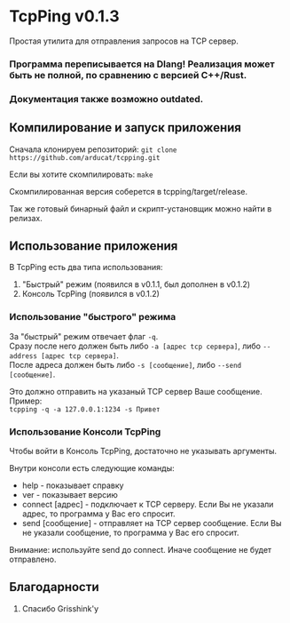 # TcpPing v0.1.3

Простая утилита для отправления запросов на TCP сервер.

### Программа переписывается на Dlang! Реализация может быть не полной, по сравнению с версией C++/Rust.
### Документация также возможно outdated.

## Компилирование и запуск приложения


Сначала клонируем репозиторий:
`git clone https://github.com/arducat/tcpping.git`

Если вы хотите скомпилировать:
`make`

Скомпилированная версия соберется в tcpping/target/release.

Так же готовый бинарный файл и скрипт-установщик можно найти в релизах.

## Использование приложения

В TcpPing есть два типа использования:
1. "Быстрый" режим (появился в v0.1.1, был дополнен в v0.1.2)
2. Консоль TcpPing (появился в v0.1.2)

### Использование "быстрого" режима

За "быстрый" режим отвечает флаг `-q`.  
Сразу после него должен быть либо `-a [адрес tcp сервера]`, либо `--address [адрес tcp сервера]`.  
После адреса должен быть либо `-s [сообщение]`, либо `--send [сообщение]`.  

Это должно отправить на указаный TCP сервер Ваше сообщение.  
Пример:  
`tcpping -q -a 127.0.0.1:1234 -s Привет`  

### Использование Консоли TcpPing

Чтобы войти в Консоль TcpPing, достаточно не указывать аргументы.  

Внутри консоли есть следующие команды:  
 -  help - показывает справку  
 -  ver - показывает версию  
 -  connect \[адрес] - подключает к TCP серверу. Если Вы не указали адрес, то программа у Вас его спросит.  
 -  send \[сообщение] - отправляет на TCP сервер сообщение. Если Вы не указали сообщение, то программа у Вас его спросит.  

Внимание: используйте send до connect. Иначе сообщение не будет отправлено.  

## Благодарности
1. Спасибо Grisshink'у